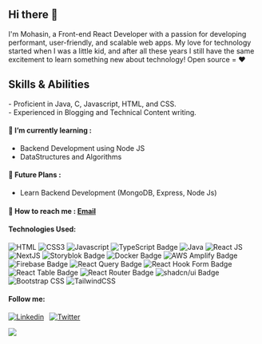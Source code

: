 ## Hi there 👋

<!--
**MohasinKR/MohasinKR** is a ✨ _special_ ✨ repository because its `README.md` (this file) appears on your GitHub profile.

Here are some ideas to get you started:

- 🔭 I’m currently working on ...
- 🌱 I’m currently learning ...
- 👯 I’m looking to collaborate on ...
- 🤔 I’m looking for help with ...
- 💬 Ask me about ...
- 📫 How to reach me: ...
- 😄 Pronouns: ...
- ⚡ Fun fact: ...
-->

I'm Mohasin, a Front-end React Developer with a passion for developing performant, user-friendly, and scalable web apps. My love for technology started when I was a little kid, and after all these years I still have the same excitement to learn something new about technology! Open source = ❤

## Skills & Abilities
\- Proficient in Java, C, Javascript, HTML, and CSS.  
\- Experienced in Blogging and Technical Content writing.

#### 🌱 I’m currently learning : 
- Backend Development using Node JS
- DataStructures and Algorithms

#### 📝 Future Plans :
- Learn Backend Development (MongoDB, Express, Node Js)

#### 📮 How to reach me : [Email](mailto:mohasin.rahumathulla@gmail.com)

#### Technologies Used:
![HTML](https://img.shields.io/badge/HTML5-E34F26?style=for-the-badge&logo=html5&logoColor=white)
![CSS3](https://img.shields.io/badge/CSS3-1572B6?style=for-the-badge&logo=css3&logoColor=white)
![Javascript](https://img.shields.io/badge/JavaScript-323330?style=for-the-badge&logo=javascript&logoColor=F7DF1E)
![TypeScript Badge](https://img.shields.io/badge/TypeScript-3178C6?logo=typescript&logoColor=fff&style=for-the-badge)
![Java](https://img.shields.io/badge/Java-ED8B00?style=for-the-badge&logo=java&logoColor=white)
![React JS](https://img.shields.io/badge/React-20232A?style=for-the-badge&logo=react&logoColor=61DAFB)
![NextJS](https://img.shields.io/badge/next.js-000000?style=for-the-badge&logo=nextdotjs&logoColor=white)
![Storyblok Badge](https://img.shields.io/badge/Storyblok-09B3AF?logo=storyblok&logoColor=fff&style=for-the-badge)
![Docker Badge](https://img.shields.io/badge/Docker-2496ED?logo=docker&logoColor=fff&style=for-the-badge)
![AWS Amplify Badge](https://img.shields.io/badge/AWS%20Amplify-F90?logo=awsamplify&logoColor=fff&style=for-the-badge)
![Firebase Badge](https://img.shields.io/badge/Firebase-FFCA28?logo=firebase&logoColor=000&style=for-the-badge)
![React Query Badge](https://img.shields.io/badge/React%20Query-FF4154?logo=reactquery&logoColor=fff&style=for-the-badge)
![React Hook Form Badge](https://img.shields.io/badge/React%20Hook%20Form-EC5990?logo=reacthookform&logoColor=fff&style=for-the-badge)
![React Table Badge](https://img.shields.io/badge/React%20Table-FF4154?logo=reacttable&logoColor=fff&style=for-the-badge)
![React Router Badge](https://img.shields.io/badge/React%20Router-CA4245?logo=reactrouter&logoColor=fff&style=for-the-badge)
![shadcn/ui Badge](https://img.shields.io/badge/shadcn%2Fui-000?logo=shadcnui&logoColor=fff&style=for-the-badge)
![Bootstrap CSS](https://img.shields.io/badge/Bootstrap-563D7C?style=for-the-badge&logo=bootstrap&logoColor=white)
![TailwindCSS](https://img.shields.io/badge/tailwindcss-%2338B2AC.svg?style=for-the-badge&logo=tailwind-css&logoColor=white)

#### Follow me:
[![Linkedin](https://img.shields.io/badge/.-LinkedIn-Blue?style=for-the-badge&logo=linkedin&color=0e76a8)](https://in.linkedin.com/in/mohasinkr) 
[![Twitter](https://img.shields.io/badge/Twitter-%231DA1F2.svg?style=for-the-badge&logo=Twitter&logoColor=white)](https://twitter.com/mohasinkr)

<!-- ![](https://github-readme-stats.vercel.app/api?username=mohasinkr) -->
![](https://github-readme-streak-stats.herokuapp.com/?user=mohasinkr)
